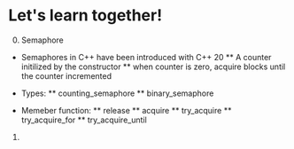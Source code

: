 # Let's learn together!

0. Semaphore
- Semaphores in C++ have been introduced with C++ 20
  ** A counter initilized by the constructor
  ** when counter is zero, acquire blocks until the counter incremented

- Types:
  ** counting_semaphore
  ** binary_semaphore

- Memeber function:
  ** release
  ** acquire
  ** try_acquire
  ** try_acquire_for
  \*\* try_acquire_until

1. 
